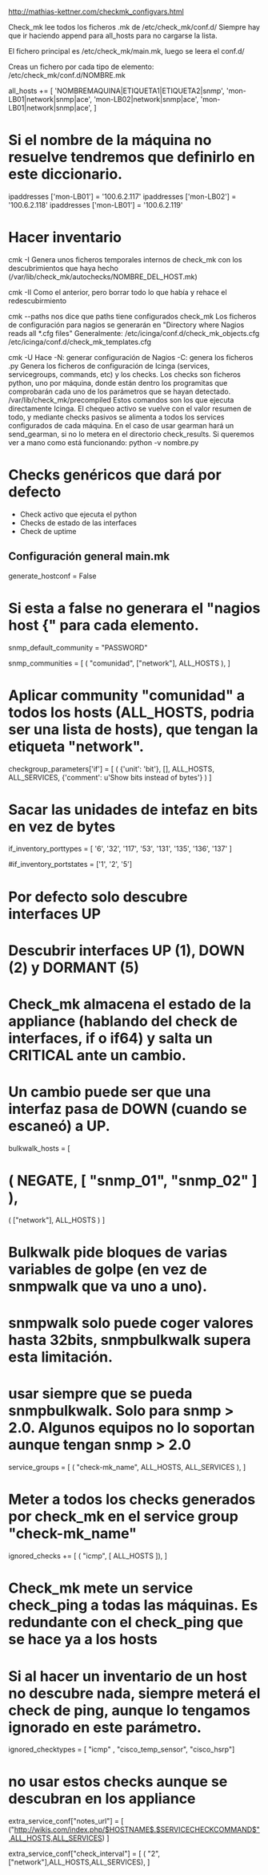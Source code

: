 http://mathias-kettner.com/checkmk_configvars.html

Check_mk lee todos los ficheros .mk de /etc/check_mk/conf.d/
Siempre hay que ir haciendo append para all_hosts para no cargarse la lista.

El fichero principal es /etc/check_mk/main.mk, luego se leera el conf.d/

Creas un fichero por cada tipo de elemento:
/etc/check_mk/conf.d/NOMBRE.mk

all_hosts += [
                'NOMBREMAQUINA|ETIQUETA1|ETIQUETA2|snmp',
                'mon-LB01|network|snmp|ace',
                'mon-LB02|network|snmp|ace',
                'mon-LB01|network|snmp|ace',
]

# Si el nombre de la máquina no resuelve tendremos que definirlo en este diccionario.
ipaddresses ['mon-LB01'] = '100.6.2.117'
ipaddresses ['mon-LB02'] = '100.6.2.118'
ipaddresses ['mon-LB01'] = '100.6.2.119'


# Hacer inventario
cmk -I
Genera unos ficheros temporales internos de check_mk con los descubrimientos que haya hecho (/var/lib/check_mk/autochecks/NOMBRE_DEL_HOST.mk)

cmk -II
Como el anterior, pero borrar todo lo que había y rehace el redescubirmiento

cmk --paths
  nos dice que paths tiene configurados check_mk
  Los ficheros de configuración para nagios se generarán en "Directory where Nagios reads all *.cfg files"
  Generalmente:
    /etc/icinga/conf.d/check_mk_objects.cfg
    /etc/icinga/conf.d/check_mk_templates.cfg

cmk -U
  Hace 
    -N: generar configuración de Nagios
    -C: genera los ficheros .py
Genera los ficheros de configuración de Icinga (services, servicegroups, commands, etc) y los checks.
Los checks son ficheros python, uno por máquina, donde están dentro los programitas que comprobarán cada uno de los parámetros que se hayan detectado.
/var/lib/check_mk/precompiled
Estos comandos son los que ejecuta directamente Icinga. El chequeo activo se vuelve con el valor resumen de todo, y mediante checks pasivos se alimenta a todos los services configurados de cada máquina.
En el caso de usar gearman hará un send_gearman, si no lo metera en el directorio check_results.
Si queremos ver a mano como está funcionando:
python -v nombre.py


# Checks genéricos que dará por defecto
- Check activo que ejecuta el python
- Checks de estado de las interfaces
- Check de uptime


## Configuración general main.mk ##

generate_hostconf = False
# Si esta a false no generara el "nagios host {" para cada elemento.

snmp_default_community = "PASSWORD"

snmp_communities = [
        ( "comunidad", ["network"], ALL_HOSTS ),
]
# Aplicar community "comunidad" a todos los hosts (ALL_HOSTS, podria ser una lista de hosts), que tengan la etiqueta "network".

checkgroup_parameters['if'] = [
  ( {'unit': 'bit'}, [], ALL_HOSTS, ALL_SERVICES, {'comment': u'Show bits instead of bytes'} )
]
# Sacar las unidades de intefaz en bits en vez de bytes

if_inventory_porttypes = [ '6',  '32', '117', '53', '131', '135', '136', '137' ]

#if_inventory_portstates = ['1', '2', '5']
# Por defecto solo descubre interfaces UP
# Descubrir interfaces UP (1), DOWN (2) y DORMANT (5)
# Check_mk almacena el estado de la appliance (hablando del check de interfaces, if o if64) y salta un CRITICAL ante un cambio.
# Un cambio puede ser que una interfaz pasa de DOWN (cuando se escaneó) a UP.

bulkwalk_hosts = [
#  ( NEGATE, [ "snmp_01", "snmp_02" ] ),
  ( ["network"], ALL_HOSTS )
]
# Bulkwalk pide bloques de varias variables de golpe (en vez de snmpwalk que va uno a uno).
# snmpwalk solo puede coger valores hasta 32bits, snmpbulkwalk supera esta limitación.
# usar siempre que se pueda snmpbulkwalk. Solo para snmp > 2.0. Algunos equipos no lo soportan aunque tengan snmp > 2.0

service_groups = [
  ( "check-mk_name", ALL_HOSTS, ALL_SERVICES ),
]
# Meter a todos los checks generados por check_mk en el service group "check-mk_name"

ignored_checks += [
  ( "icmp", [ ALL_HOSTS ]),
]
# Check_mk mete un service check_ping a todas las máquinas. Es redundante con el check_ping que se hace ya a los hosts
# Si al hacer un inventario de un host no descubre nada, siempre meterá el check de ping, aunque lo tengamos ignorado en este parámetro.

ignored_checktypes = [ "icmp" , "cisco_temp_sensor", "cisco_hsrp"]
# no usar estos checks aunque se descubran en los appliance

extra_service_conf["notes_url"] = [
   ("http://wikis.com/index.php/$HOSTNAME$.$SERVICECHECKCOMMAND$",ALL_HOSTS,ALL_SERVICES)
]

extra_service_conf["check_interval"] = [
   ( "2",["network"],ALL_HOSTS,ALL_SERVICES),
]


